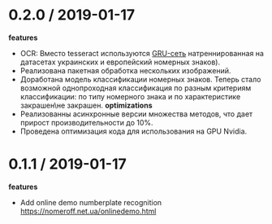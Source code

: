  0.2.0 / 2019-01-17
 ==================
 
  **features**
  * OCR: Вместо tesseract используются [GRU-сеть](https://github.com/ria-com/nomeroff-net/blob/0.2.0/docs/OCR.md) 
  натреннированная на датасетах украинских и европейский номерных знаков).
  * Реализована пакетная обработка нескольких изображений.
  * Доработана модель классификации номерных знаков. Теперь стало возможной однопроходная классификация по разным 
  критериям классификации: по типу номерного знака и по характеристике закрашен\не закрашен.
  **optimizations**
  * Реализованны асинхронные версии множества методов, что дает прирост производительности до 10%.
  * Проведена оптимизация кода для использования на GPU Nvidia.

0.1.1 / 2019-01-17
==================

 **features**
 * Add online demo numberplate recognition https://nomeroff.net.ua/onlinedemo.html
 
 